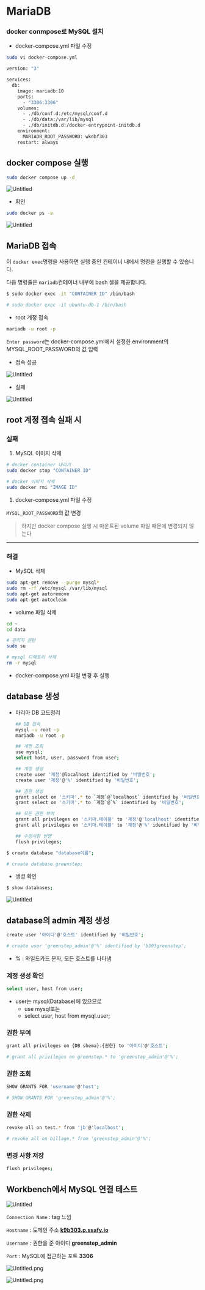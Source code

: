 # MariaDB

### docker conmpose로 MySQL 설치

- docker-compose.yml 파일 수정

```bash
sudo vi docker-compose.yml
```

```bash
version: "3"

services:
  db:
    image: mariadb:10
    ports:
      - "3306:3306"
    volumes:
      - ./db/conf.d:/etc/mysql/conf.d
      - ./db/data:/var/lib/mysql
      - ./db/initdb.d:/docker-entrypoint-initdb.d
    environment:
      MARIADB_ROOT_PASSWORD: wkdbf303
    restart: always
```

## docker compose 실행

```bash
sudo docker compose up -d
```

![Untitled](img/Untitled.png)

- 확인

```bash
sudo docker ps -a
```

![Untitled](img/Untitled%201.png)

## MariaDB 접속

이 `docker exec`명령을 사용하면 실행 중인 컨테이너 내에서 명령을 실행할 수 있습니다. 

다음 명령줄은 `mariadb`컨테이너 내부에 bash 셸을 제공합니다.

```bash
$ sudo docker exec -it "CONTAINER ID" /bin/bash

# sudo docker exec -it ubuntu-db-1 /bin/bash
```

- root 계정 접속

```bash
mariadb -u root -p
```

`Enter password`는 docker-compose.yml에서 설정한 environment의 MYSQL_ROOT_PASSWORD의 값 입력

- 접속 성공

![Untitled](img/Untitled%202.png)

- 실패

![Untitled](img/Untitled%203.png)

## root 계정 접속 실패 시

### 실패

1. MySQL 이미지 삭제

```bash
# docker container 내리기
sudo docker stop "CONTAINER ID"

# docker 이미지 삭제
sudo docker rmi "IMAGE ID"
```

1. docker-compose.yml 파일 수정

`MYSQL_ROOT_PASSWORD`의 값 변경

> 하지만 docker compose 실행 시 마운트된 volume 파일 때문에 변경되지 않는다
> 

---

### 해결

- MySQL 삭제

```bash
sudo apt-get remove --purge mysql*
sudo rm -rf /etc/mysql /var/lib/mysql
sudo apt-get autoremove
sudo apt-get autoclean
```

- volume 파일 삭제

```bash
cd ~
cd data

# 관리자 권한
sudo su

# mysql 디렉토리 삭제
rm -r mysql
```

- docker-compose.yml 파일 변경 후 실행

## database 생성

- 마리아 DB 코드정리
    
    ```bash
    ## DB 접속
    mysql -u root -p
    mariadb -u root -p
    
    ## 계정 조회
    use mysql;
    select host, user, password from user;
    
    ## 계정 생성
    create user '계정'@localhost identified by '비밀번호';
    create user '계정'@'%' identified by '비밀번호';
    
    ## 권한 생성
    grant select on '스키마'.* to `계정`@`localhost` identified by '비밀번호';
    grant select on '스키마'.* to `계정`@`%` identified by '비밀번호';         
    
    ## 모든 권한 부여
    grant all privileges on '스키마.테이블' to '계정'@'localhost' identified by '비밀번호';
    grant all privileges on '스키마.테이블' to '계정'@'%' identified by '비밀번호';
    
    ## 수정사항 반영
    flush privileges;
    ```
    

```bash
$ create database "database이름";

# create database greenstep;
```

- 생성 확인

```bash
$ show databases;
```

![Untitled](img/Untitled%204.png)

## database의 admin 계정 생성

```bash
create user '아이디'@'호스트' identified by '비밀번호';

# create user 'greenstep_admin'@'%' identified by 'b303greenstep';
```

- % : 와일드카드 문자, 모든 호스트를 나타냄

### 계정 생성 확인

```bash
select user, host from user;
```

- user는 mysql(Database)에 있으므로
    - use mysql또는
    - select user, host from mysql.user;

### 권한 부여

```bash
grant all privileges on {DB shema}.{권한} to '아이디'@'호스트';

# grant all privileges on greenstep.* to 'greenstep_admin'@'%';
```

### 권한 조회

```bash
SHOW GRANTS FOR 'username'@'host';

# SHOW GRANTS FOR 'greenstep_admin'@'%';
```

### 권한 삭제

```bash
revoke all on test.* from 'jb'@'localhost';

# revoke all on billage.* from 'greenstep_admin'@'%';
```

### 변경 사항 저장

```bash
flush privileges;
```

## Workbench에서 MySQL 연결 테스트

![Untitled](img/Untitled%205.png)

`Connection Name` : tag 느낌

`Hostname` : 도메인 주소 **[k9b303.p.ssafy.io](mailto:ubuntu@k9b303.p.ssafy.io)**

`Username` : 권한을 준 아이디 **greenstep_admin**

`Port` : MySQL에 접근하는 포트 **3306**

![Untitled.png](img/Untitled%206.png)

![Untitled.png](img/Untitled%207.png)